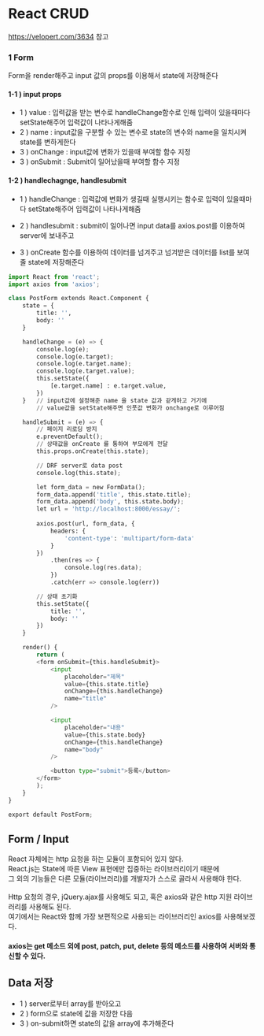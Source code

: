 # React CRUD
https://velopert.com/3634 참고
### 1 Form
Form을 render해주고 input 값의 props를 이용해서 state에 저장해준다

#### 1-1 ) input props
- 1 ) value : 입력값을 받는 변수로 handleChange함수로 인해 입력이 있을때마다 setState해주어 입력값이 나타나게해줌
- 2 ) name : input값을 구분할 수 있는 변수로 state의 변수와 name을 일치시켜 state를 변하게한다
- 3 ) onChange : input값에 변화가 있을때 부여할 함수 지정
- 3 ) onSubmit : Submit이 일어났을때 부여할 함수 지정

#### 1-2 ) handlechagnge, handlesubmit
- 1 ) handleChange : 입력값에 변화가 생길때 실행시키는 함수로 입력이 있을때마다 setState해주어 입력값이 나타나게해줌

- 2 ) handlesubmit : submit이 일어나면 input data를 axios.post를 이용하여 server에 보내주고
- 3 ) onCreate 함수를 이용하여 데이터를 넘겨주고 넘겨받은 데이터를 list를 보여줄 state에 저장해준다

```python
import React from 'react';
import axios from 'axios';

class PostForm extends React.Component {
    state = {
        title: '',
        body: ''
    }

    handleChange = (e) => {
        console.log(e);
        console.log(e.target);
        console.log(e.target.name);
        console.log(e.target.value);
        this.setState({
            [e.target.name] : e.target.value,
        })
    }   // input값에 설정해준 name 을 state 값과 같게하고 거기에
        // value값을 setState해주면 인풋값 변화가 onchange로 이루어짐 

    handleSubmit = (e) => {
        // 페이지 리로딩 방지
        e.preventDefault();
        // 상태값을 onCreate 를 통하여 부모에게 전달
        this.props.onCreate(this.state);

        // DRF server로 data post
        console.log(this.state);

        let form_data = new FormData();
        form_data.append('title', this.state.title);
        form_data.append('body', this.state.body);
        let url = 'http://localhost:8000/essay/';
        
        axios.post(url, form_data, {
            headers: {
                'content-type': 'multipart/form-data'
            }
        })
            .then(res => {
                console.log(res.data);
            })
            .catch(err => console.log(err))

        // 상태 초기화
        this.setState({
            title: '',
            body: ''
        })
    }

    render() {
        return (
        <form onSubmit={this.handleSubmit}>
            <input
                placeholder="제목"
                value={this.state.title}
                onChange={this.handleChange}
                name="title"
            />

            <input
                placeholder="내용"
                value={this.state.body}
                onChange={this.handleChange}
                name="body"
            />

            <button type="submit">등록</button>
        </form>
        );
    }
}

export default PostForm;
```

## Form / Input
React 자체에는 http 요청을 하는 모듈이 포함되어 있지 않다.<br/>
React.js는 State에 따른 View 표현에만 집중하는 라이브러리이기 때문에<br/>
그 외의 기능들은 다른 모듈(라이브러리)를 개발자가 스스로 골라서 사용해야 한다.<br/>
<br/>
Http 요청의 경우, jQuery.ajax를 사용해도 되고, 혹은 axios와 같은 http 지원 라이브러리를 사용해도 된다.<br/>
여기에서는 React와 함께 가장 보편적으로 사용되는 라이브러리인 axios를 사용해보겠다.<br/>
#### axios는 get 메소드 외에 post, patch, put, delete 등의 메소드를 사용하여 서버와 통신할 수 있다.

## Data 저장
- 1 ) server로부터 array를 받아오고 
- 2 ) form으로 state에 값을 저장한 다음
- 3 ) on-submit하면 state의 값을 array에 추가해준다
